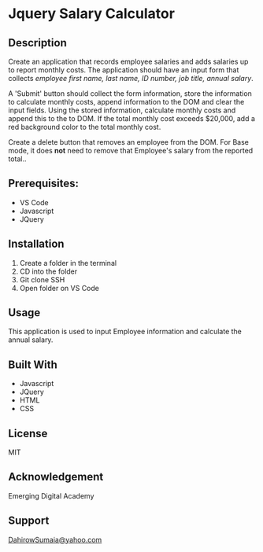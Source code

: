 # Jquery Salary Calculator

## Description

Create an application that records employee salaries and adds salaries up to report monthly costs. 
The application should have an input form that collects _employee first name, last name, ID number, job title, annual salary_.

A 'Submit' button should collect the form information, store the information to calculate monthly costs, append information to the DOM and clear the input fields. Using the stored information, calculate monthly costs and append this to the to DOM. If the total monthly cost exceeds $20,000, add a red background color to the total monthly cost.

Create a delete button that removes an employee from the DOM. For Base mode, it does **not** need to remove that Employee's salary from the reported total..

## Prerequisites:

- VS Code
- Javascript 
- JQuery

## Installation

1. Create a folder in the terminal
2. CD into the folder 
3. Git clone SSH
4. Open folder on VS Code

## Usage

This application is used to input Employee information and calculate the annual salary.
 
## Built With

- Javascript
- JQuery
- HTML
- CSS

## License

MIT 

## Acknowledgement
Emerging Digital Academy

## Support 

DahirowSumaia@yahoo.com